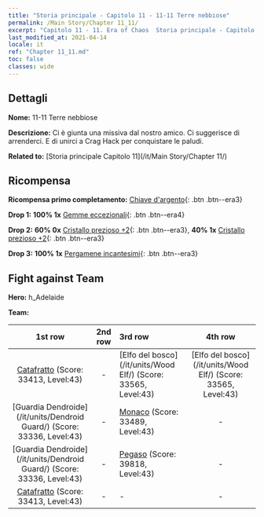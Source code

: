 ```yaml
---
title: "Storia principale - Capitolo 11 - 11-11 Terre nebbiose"
permalink: /Main Story/Chapter 11_11/
excerpt: "Capitolo 11 - 11. Era of Chaos  Storia principale - Capitolo 11_11. 11-11 Terre nebbiose"
last_modified_at: 2021-04-14
locale: it
ref: "Chapter 11_11.md"
toc: false
classes: wide
---
```


## Dettagli

 **Nome:** 11-11 Terre nebbiose

 **Descrizione:** Ci è giunta una missiva dal nostro amico. Ci suggerisce di arrenderci. E di unirci a Crag Hack per conquistare le paludi.

 **Related to:** [Storia principale Capitolo 11](/it/Main Story/Chapter 11/)

## Ricompensa

 **Ricompensa primo completamento:** [Chiave d'argento](/it/Items/con_693/){: .btn .btn--era3}

 **Drop 1:** **100% 1x** [Gemme eccezionali](/it/Items/mat_37/){: .btn .btn--era4}

 **Drop 2:** **60% 0x** [Cristallo prezioso +2](/it/Items/mat_31/){: .btn .btn--era3}, **40% 1x** [Cristallo prezioso +2](/it/Items/mat_31/){: .btn .btn--era3}

 **Drop 3:** **100% 1x** [Pergamene incantesimi](/it/Items/con_694/){: .btn .btn--era3}


## Fight against Team
 **Hero:** h_Adelaide

 **Team:**


  | 1st row | 2nd row | 3rd row | 4th row |
  |:----:|:----:|:----|:----:|
  | [Catafratto](/it/units/Cavalier/) (Score: 33413, Level:43)  | - | [Elfo del bosco](/it/units/Wood Elf/) (Score: 33565, Level:43)  | [Elfo del bosco](/it/units/Wood Elf/) (Score: 33565, Level:43)  |
  | [Guardia Dendroide](/it/units/Dendroid Guard/) (Score: 33336, Level:43)  | - | [Monaco](/it/units/Monk/) (Score: 33489, Level:43)  | - |
  | [Guardia Dendroide](/it/units/Dendroid Guard/) (Score: 33336, Level:43)  | - | [Pegaso](/it/units/Pegasus/) (Score: 39818, Level:43)  | - |
  | [Catafratto](/it/units/Cavalier/) (Score: 33413, Level:43)  | - | - | - |


